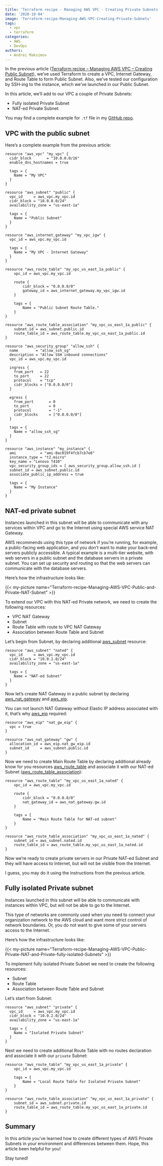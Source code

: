 ```yaml
---
title: 'Terraform recipe - Managing AWS VPC - Creating Private Subnets'
date: '2020-10-04'
image: 'Terraform-recipe-Managing-AWS-VPC-Creating-Private-Subnets'
tags:
  - vpc
  - terraform
categories:
  - AWS
  - DevOps
authors:
  - Andrei Maksimov
---
```


In the previous article ([Terraform recipe – Managing AWS VPC – Creating Public Subnet](https://hands-on.cloud/terraform-recipe-managing-aws-vpc-creating-public-subnet/)), we’ve used Terraform to create a VPC, Internet Gateway, and Route Table to form Public Subnet. Also, we’ve tested our configuration by SSH-ing to the instance, which we’ve launched in our Public Subnet.

In this article, we’ll add to our VPC a couple of Private Subnets:

* Fully isolated Private Subnet
* NAT-ed Private Subnet

You may find a complete example for `.tf` file in my [GitHub repo](https://github.com/andreivmaksimov/terraform-recipe-managing-aws-vpc-creating-private-subnets).

## VPC with the public subnet

Here’s a complete example from the previous article:

```hcl
resource "aws_vpc" "my_vpc" {
  cidr_block       = "10.0.0.0/16"
  enable_dns_hostnames = true

  tags = {
    Name = "My VPC"
  }
}

resource "aws_subnet" "public" {
  vpc_id     = aws_vpc.my_vpc.id
  cidr_block = "10.0.0.0/24"
  availability_zone = "us-east-1a"

  tags = {
    Name = "Public Subnet"
  }
}

resource "aws_internet_gateway" "my_vpc_igw" {
  vpc_id = aws_vpc.my_vpc.id

  tags = {
    Name = "My VPC - Internet Gateway"
  }
}

resource "aws_route_table" "my_vpc_us_east_1a_public" {
    vpc_id = aws_vpc.my_vpc.id

    route {
        cidr_block = "0.0.0.0/0"
        gateway_id = aws_internet_gateway.my_vpc_igw.id
    }

    tags = {
        Name = "Public Subnet Route Table."
    }
}

resource "aws_route_table_association" "my_vpc_us_east_1a_public" {
    subnet_id = aws_subnet.public.id
    route_table_id = aws_route_table.my_vpc_us_east_1a_public.id
}

resource "aws_security_group" "allow_ssh" {
  name        = "allow_ssh_sg"
  description = "Allow SSH inbound connections"
  vpc_id = aws_vpc.my_vpc.id

  ingress {
    from_port   = 22
    to_port     = 22
    protocol    = "tcp"
    cidr_blocks = ["0.0.0.0/0"]
  }

  egress {
    from_port       = 0
    to_port         = 0
    protocol        = "-1"
    cidr_blocks     = ["0.0.0.0/0"]
  }

  tags = {
    Name = "allow_ssh_sg"
  }
}

resource "aws_instance" "my_instance" {
  ami           = "ami-0ac019f4fcb7cb7e6"
  instance_type = "t2.micro"
  key_name = "Lenovo T410"
  vpc_security_group_ids = [ aws_security_group.allow_ssh.id ]
  subnet_id = aws_subnet.public.id
  associate_public_ip_address = true

  tags = {
    Name = "My Instance"
  }
}
```

## NAT-ed private subnet

Instances launched in this subnet will be able to communicate with any services within VPC and go to the Internet using special AWS service NAT Gateway.

AWS recommends using this type of network if you’re running, for example, a public-facing web application, and you don’t want to make your back-end servers publicly accessible. A typical example is a multi-tier website, with web servers in a public subnet and the database servers in a private subnet. You can set up security and routing so that the web servers can communicate with the database servers.

Here’s how the infrastructure looks like:

{{< my-picture name="Terraform-recipe-Managing-AWS-VPC-Public-and-Private-NAT-Subnet" >}}

To extend our VPC with this NAT-ed Private network, we need to create the following resources:

* VPC NAT Gateway
* Subnet
* Route Table with route to VPC NAT Gateway
* Association between Route Table and Subnet

Let’s begin from Subnet, by declaring additional [aws_subnet](https://www.terraform.io/docs/providers/aws/r/subnet.html) resource:

```hcl
resource "aws_subnet" "nated" {
  vpc_id     = aws_vpc.my_vpc.id
  cidr_block = "10.0.1.0/24"
  availability_zone = "us-east-1a"

  tags = {
    Name = "NAT-ed Subnet"
  }
}
```

Now let’s create NAT Gateway in a public subnet by declaring [aws_nat_gateway](https://www.terraform.io/docs/providers/aws/r/nat_gateway.html) and [aws_eip](https://www.terraform.io/docs/providers/aws/r/eip.html).

You can not launch NAT Gateway without Elastic IP address associated with it, that’s why [aws_eip](https://www.terraform.io/docs/providers/aws/r/eip.html) required:

```hcl
resource "aws_eip" "nat_gw_eip" {
  vpc = true
}

resource "aws_nat_gateway" "gw" {
  allocation_id = aws_eip.nat_gw_eip.id
  subnet_id     = aws_subnet.public.id
}
```

Now we need to create Main Route Table by declaring additional already know for you resources [aws_route_table](https://www.terraform.io/docs/providers/aws/r/route_table.html) and associate it with our NAT-ed Subnet ([aws_route_table_association](https://www.terraform.io/docs/providers/aws/r/route_table_association.html)):

```hcl
resource "aws_route_table" "my_vpc_us_east_1a_nated" {
    vpc_id = aws_vpc.my_vpc.id

    route {
        cidr_block = "0.0.0.0/0"
        nat_gateway_id = aws_nat_gateway.gw.id
    }

    tags = {
        Name = "Main Route Table for NAT-ed subnet"
    }
}

resource "aws_route_table_association" "my_vpc_us_east_1a_nated" {
    subnet_id = aws_subnet.nated.id
    route_table_id = aws_route_table.my_vpc_us_east_1a_nated.id
}
```

Now we’re ready to create private servers in our Private NAT-ed Subnet and they will have access to Internet, but will not be visible from the Internet.

I guess, you may do it using the instructions from the previous article.

## Fully isolated Private subnet

Instances launched in this subnet will be able to communicate with instances within VPC, but will not be able to go to the Internet.

This type of networks are commonly used when you need to connect your organization network to the AWS cloud and want more strict control of network boundaries. Or, you do not want to give some of your servers access to the Internet.

Here’s how the infrastructure looks like:

{{< my-picture name="Terraform-recipe-Managing-AWS-VPC-Public-Private-NAT-and-Private-fully-isolated-Subnets" >}}

To implement fully isolated Private Subnet we need to create the following resources:

* Subnet
* Route Table
* Association between Route Table and Subnet

Let’s start from Subnet:

```hcl
resource "aws_subnet" "private" {
  vpc_id     = aws_vpc.my_vpc.id
  cidr_block = "10.0.2.0/24"
  availability_zone = "us-east-1a"

  tags = {
    Name = "Isolated Private Subnet"
  }
}
```

Next we need to create additional Route Table with no routes declaration and associate it with our `private` Subnet:

```hcl
resource "aws_route_table" "my_vpc_us_east_1a_private" {
    vpc_id = aws_vpc.my_vpc.id

    tags = {
        Name = "Local Route Table for Isolated Private Subnet"
    }
}

resource "aws_route_table_association" "my_vpc_us_east_1a_private" {
    subnet_id = aws_subnet.private.id
    route_table_id = aws_route_table.my_vpc_us_east_1a_private.id
}
```

## Summary

In this article you’ve learned how to create different types of AWS Private Subnets in your environment and differences between them. Hope, this article been helpful for you!

Stay tuned!

